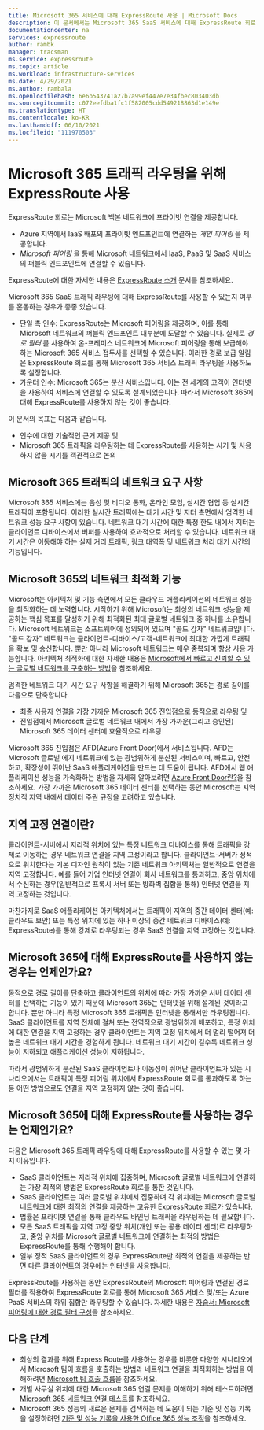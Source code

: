```yaml
---
title: Microsoft 365 서비스에 대해 ExpressRoute 사용 | Microsoft Docs
description: 이 문서에서는 Microsoft 365 SaaS 서비스에 대해 ExpressRoute 회로를 사용하는 방법에 대해 객관적으로 설명합니다.
documentationcenter: na
services: expressroute
author: rambk
manager: tracsman
ms.service: expressroute
ms.topic: article
ms.workload: infrastructure-services
ms.date: 4/29/2021
ms.author: rambala
ms.openlocfilehash: 6e6b543741a27b7a99ef447e7e34fbec803403db
ms.sourcegitcommit: c072eefdba1fc1f582005cdd549218863d1e149e
ms.translationtype: HT
ms.contentlocale: ko-KR
ms.lasthandoff: 06/10/2021
ms.locfileid: "111970503"
---
```

# <a name="using-expressroute-for-routing-microsoft-365-traffic"></a>Microsoft 365 트래픽 라우팅을 위해 ExpressRoute 사용

ExpressRoute 회로는 Microsoft 백본 네트워크에 프라이빗 연결을 제공합니다. 
* Azure 지역에서 IaaS 배포의 프라이빗 엔드포인트에 연결하는 *개인 피어링* 을 제공합니다. 
* *Microsoft 피어링* 을 통해 Microsoft 네트워크에서 IaaS, PaaS 및 SaaS 서비스의 퍼블릭 엔드포인트에 연결할 수 있습니다. 

ExpressRoute에 대한 자세한 내용은 [ExpressRoute 소개][ExR-Intro] 문서를 참조하세요.


Microsoft 365 SaaS 트래픽 라우팅에 대해 ExpressRoute를 사용할 수 있는지 여부를 혼동하는 경우가 종종 있습니다. 

* 단일 측 인수: ExpressRoute는 Microsoft 피어링을 제공하며, 이를 통해 Microsoft 네트워크의 퍼블릭 엔드포인트 대부분에 도달할 수 있습니다. 실제로 *경로 필터* 를 사용하여 온-프레미스 네트워크에 Microsoft 피어링을 통해 보급해야 하는 Microsoft 365 서비스 접두사를 선택할 수 있습니다. 이러한 경로 보급 알림은 ExpressRoute 회로를 통해 Microsoft 365 서비스 트래픽 라우팅을 사용하도록 설정합니다. 
* 카운터 인수: Microsoft 365는 분산 서비스입니다. 이는 전 세계의 고객이 인터넷을 사용하여 서비스에 연결할 수 있도록 설계되었습니다. 따라서 Microsoft 365에 대해 ExpressRoute를 사용하지 않는 것이 좋습니다.

이 문서의 목표는 다음과 같습니다. 
* 인수에 대한 기술적인 근거 제공 및 
* Microsoft 365 트래픽을 라우팅하는 데 ExpressRoute를 사용하는 시기 및 사용하지 않을 시기를 객관적으로 논의

## <a name="network-requirements-of-microsoft-365-traffic"></a>Microsoft 365 트래픽의 네트워크 요구 사항
Microsoft 365 서비스에는 음성 및 비디오 통화, 온라인 모임, 실시간 협업 등 실시간 트래픽이 포함됩니다. 이러한 실시간 트래픽에는 대기 시간 및 지터 측면에서 엄격한 네트워크 성능 요구 사항이 있습니다. 네트워크 대기 시간에 대한 특정 한도 내에서 지터는 클라이언트 디바이스에서 버퍼를 사용하여 효과적으로 처리할 수 있습니다. 네트워크 대기 시간은 이동해야 하는 실제 거리 트래픽, 링크 대역폭 및 네트워크 처리 대기 시간의 기능입니다. 

## <a name="network-optimization-features-of-microsoft-365"></a>Microsoft 365의 네트워크 최적화 기능 

Microsoft는 아키텍처 및 기능 측면에서 모든 클라우드 애플리케이션의 네트워크 성능을 최적화하는 데 노력합니다. 시작하기 위해 Microsoft는 최상의 네트워크 성능을 제공하는 핵심 목표를 달성하기 위해 최적화된 최대 글로벌 네트워크 중 하나를 소유합니다. Microsoft 네트워크는 소프트웨어에 정의되어 있으며 "콜드 감자" 네트워크입니다. "콜드 감자" 네트워크는 클라이언트-디바이스/고객-네트워크에 최대한 가깝게 트래픽을 확보 및 송신합니다. 뿐만 아니라 Microsoft 네트워크는 매우 중복되며 항상 사용 가능합니다. 아키텍처 최적화에 대한 자세한 내용은 [Microsoft에서 빠르고 신뢰할 수 있는 글로벌 네트워크를 구축하는 방법][MGN]을 참조하세요.

엄격한 네트워크 대기 시간 요구 사항을 해결하기 위해 Microsoft 365는 경로 길이를 다음으로 단축합니다.
* 최종 사용자 연결을 가장 가까운 Microsoft 365 진입점으로 동적으로 라우팅 및 
* 진입점에서 Microsoft 글로벌 네트워크 내에서 가장 가까운(그리고 승인된) Microsoft 365 데이터 센터에 효율적으로 라우팅

Microsoft 365 진입점은 AFD(Azure Front Door)에서 서비스됩니다. AFD는 Microsoft 글로벌 에지 네트워크에 있는 광범위하게 분산된 서비스이며, 빠르고, 안전하고, 확장성이 뛰어난 SaaS 애플리케이션을 만드는 데 도움이 됩니다. AFD에서 웹 애플리케이션 성능을 가속화하는 방법을 자세히 알아보려면 [Azure Front Door란?][AFD]을 참조하세요. 가장 가까운 Microsoft 365 데이터 센터를 선택하는 동안 Microsoft는 지역 정치적 지역 내에서 데이터 주권 규정을 고려하고 있습니다.

## <a name="what-is-geo-pinning-connections"></a>지역 고정 연결이란?

클라이언트-서버에서 지리적 위치에 있는 특정 네트워크 디바이스를 통해 트래픽을 강제로 이동하는 경우 네트워크 연결을 지역 고정이라고 합니다. 클라이언트-서버가 정적으로 위치한다는 기본 디자인 원칙이 있는 기존 네트워크 아키텍처는 일반적으로 연결을 지역 고정합니다.
예를 들어 기업 인터넷 연결이 회사 네트워크를 통과하고, 중앙 위치에서 수신하는 경우(일반적으로 프록시 서버 또는 방화벽 집합을 통해) 인터넷 연결을 지역 고정하는 것입니다.  

마찬가지로 SaaS 애플리케이션 아키텍처에서는 트래픽이 지역의 중간 데이터 센터(예: 클라우드 보안) 또는 특정 위치에 있는 하나 이상의 중간 네트워크 디바이스(예: ExpressRoute)를 통해 강제로 라우팅되는 경우 SaaS 연결을 지역 고정하는 것입니다.

## <a name="when-not-to-use-expressroute-for-microsoft-365"></a>Microsoft 365에 대해 ExpressRoute를 사용하지 않는 경우는 언제인가요?

동적으로 경로 길이를 단축하고 클라이언트의 위치에 따라 가장 가까운 서버 데이터 센터를 선택하는 기능이 있기 때문에 Microsoft 365는 인터넷을 위해 설계된 것이라고 합니다. 뿐만 아니라 특정 Microsoft 365 트래픽은 인터넷을 통해서만 라우팅됩니다.
SaaS 클라이언트를 지역 전체에 걸쳐 또는 전역적으로 광범위하게 배포하고, 특정 위치에 대한 연결을 지역 고정하는 경우 클라이언트는 지역 고정 위치에서 더 멀리 떨어져 더 높은 네트워크 대기 시간을 경험하게 됩니다. 네트워크 대기 시간이 길수록 네트워크 성능이 저하되고 애플리케이션 성능이 저하됩니다.

따라서 광범위하게 분산된 SaaS 클라이언트나 이동성이 뛰어난 클라이언트가 있는 시나리오에서는 트래픽이 특정 피어링 위치에서 ExpressRoute 회로를 통과하도록 하는 등 어떤 방법으로도 연결을 지역 고정하지 않는 것이 좋습니다.


## <a name="when-to-use-expressroute-for-microsoft-365"></a>Microsoft 365에 대해 ExpressRoute를 사용하는 경우는 언제인가요?

다음은 Microsoft 365 트래픽 라우팅에 대해 ExpressRoute를 사용할 수 있는 몇 가지 이유입니다.
* SaaS 클라이언트는 지리적 위치에 집중하며, Microsoft 글로벌 네트워크에 연결하는 가장 최적의 방법은 ExpressRoute 회로를 통한 것입니다.
* SaaS 클라이언트는 여러 글로벌 위치에서 집중하며 각 위치에는 Microsoft 글로벌 네트워크에 대한 최적의 연결을 제공하는 고유한 ExpressRoute 회로가 있습니다.
* 법률은 프라이빗 연결을 통해 클라우드 바인딩 트래픽을 라우팅하는 데 필요합니다.
* 모든 SaaS 트래픽을 지역 고정 중앙 위치(개인 또는 공용 데이터 센터)로 라우팅하고, 중앙 위치를 Microsoft 글로벌 네트워크에 연결하는 최적의 방법은 ExpressRoute를 통해 수행해야 합니다.
* 일부 정적 SaaS 클라이언트의 경우 ExpressRoute만 최적의 연결을 제공하는 반면 다른 클라이언트의 경우에는 인터넷을 사용합니다.

ExpressRoute를 사용하는 동안 ExpressRoute의 Microsoft 피어링과 연결된 경로 필터를 적용하여 ExpressRoute 회로를 통해 Microsoft 365 서비스 및/또는 Azure PaaS 서비스의 하위 집합만 라우팅할 수 있습니다. 자세한 내용은 [자습서: Microsoft 피어링에 대한 경로 필터 구성][ExRRF]을 참조하세요.

## <a name="next-steps"></a>다음 단계

* 최상의 결과를 위해 Express Route를 사용하는 경우를 비롯한 다양한 시나리오에서 Microsoft 팀이 흐름을 호출하는 방법과 네트워크 연결을 최적화하는 방법을 이해하려면 [Microsoft 팀 호출 흐름][Teams]을 참조하세요.
* 개별 사무실 위치에 대한 Microsoft 365 연결 문제를 이해하기 위해 테스트하려면 [Microsoft 365 네트워크 연결 테스트][Microsoft 365-Test]를 참조하세요.
* Microsoft 365 성능의 새로운 문제를 검색하는 데 도움이 되는 기준 및 성능 기록을 설정하려면 [기준 및 성능 기록을 사용한 Office 365 성능 조정][Microsoft 365perf]을 참조하세요.

<!--Link References-->
[ExR-Intro]: ./expressroute-introduction.md
[CreatePeering]: ./expressroute-howto-routing-portal-resource-manager.md
[MGN]: https://azure.microsoft.com/blog/how-microsoft-builds-its-fast-and-reliable-global-network/
[AFD]: ../frontdoor/front-door-overview.md
[ExRRF]: ./how-to-routefilter-portal.md
[Teams]: /microsoftteams/microsoft-teams-online-call-flows
[Microsoft 365-Test]: https://connectivity.office.com/
[Microsoft 365perf]: /microsoft-365/enterprise/performance-tuning-using-baselines-and-history